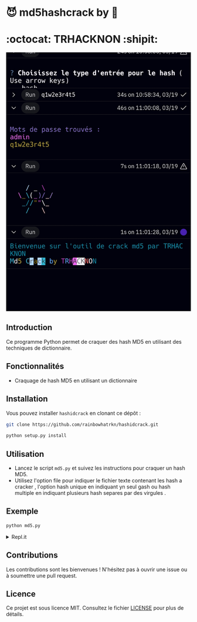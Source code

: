 # :smiling_imp: md5hashcrack by :space_invader:
#  :octocat: TRHACKNON :shipit:
![(sc.jpg)(sc.jpg)](sc.jpg)
## Introduction
Ce programme Python permet de craquer des hash MD5 en utilisant des techniques de dictionnaire.

## Fonctionnalités
- Craquage de hash MD5 en utilisant un dictionnaire

## Installation
Vous pouvez installer `hashidcrack` en clonant ce dépôt :

```bash
git clone https://github.com/rainbowhatrkn/hashidcrack.git
```

```bash
python setup.py install
```

## Utilisation

- Lancez le script `md5.py` et suivez les instructions pour craquer un hash MD5.
- Utilisez l'option  file pour indiquer le fichier texte contenant les hash a cracker , l'option hash unique en indiquant yn seul gash ou hash multiple en indiquant plusieurs hash separes par des virgules .

## Exemple
```bash
python md5.py
```

<details>
<summary>Repl.it</summary>

Vous pouvez également essayer `hashidcrack` en ligne via Repl.it.

## Run on replit

[![Run on Repl.it](https://repl.it/badge/github/rainbowhatrkn/hashidcrack)](http://replit.com/@trkn/hashidcrack)

## Clone on replit

[![Clone on Repl.it](https://repl.it/badge/github/rainbowhatrkn/hashidcrack)](https://replit.com/github/rainbowhatrkn/hashidcrack)

</details>

## Contributions
Les contributions sont les bienvenues ! N'hésitez pas à ouvrir une issue ou à soumettre une pull request.

## Licence
Ce projet est sous licence MIT. Consultez le fichier [LICENSE](LICENSE) pour plus de détails.
